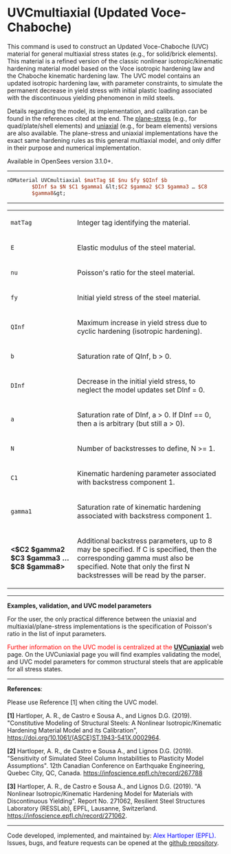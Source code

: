 # UVCmultiaxial (Updated Voce-Chaboche)

<p>This command is used to construct an Updated Voce-Chaboche (UVC)
material for general multiaxial stress states (e.g., for solid/brick
elements). This material is a refined version of the classic nonlinear
isotropic/kinematic hardening material model based on the Voce isotropic
hardening law and the Chaboche kinematic hardening law. The UVC model
contains an updated isotropic hardening law, with parameter constraints,
to simulate the permanent decrease in yield stress with initial plastic
loading associated with the discontinuous yielding phenomenon in mild
steels.</p>
<p>Details regarding the model, its implementation, and calibration can
be found in the references cited at the end. The <a
href="https://opensees.berkeley.edu/wiki/index.php/UVCplanestress_(Updated_Voce-Chaboche)">plane-stress</a>
(e.g., for quad/plate/shell elements) and <a
href="https://opensees.berkeley.edu/wiki/index.php/UVCuniaxial_(Updated_Voce-Chaboche)">uniaxial</a>
(e.g., for beam elements) versions are also available. The plane-stress
and uniaxial implementations have the exact same hardening rules as this
general multiaxial model, and only differ in their purpose and numerical
implementation.</p>
<p>Available in OpenSees version 3.1.0+.</p>
<hr />

```tcl
nDMaterial UVCmultiaxial $matTag $E $nu $fy $QInf $b
        $DInf $a $N $C1 $gamma1 &lt;$C2 $gamma2 $C3 $gamma3 … $C8
        $gamma8&gt;
```

<hr />
<table>
<tbody>
<tr class="odd">
<td><code class="parameter-table-variable">matTag</code></td>
<td><p>Integer tag identifying the material.</p></td>
</tr>
<tr class="even">
<td><code class="parameter-table-variable">E</code></td>
<td><p>Elastic modulus of the steel material.</p></td>
</tr>
<tr class="odd">
<td><code class="parameter-table-variable">nu</code></td>
<td><p>Poisson's ratio for the steel material.</p></td>
</tr>
<tr class="even">
<td><code class="parameter-table-variable">fy</code></td>
<td><p>Initial yield stress of the steel material.</p></td>
</tr>
<tr class="odd">
<td><code class="parameter-table-variable">QInf</code></td>
<td><p>Maximum increase in yield stress due to cyclic hardening
(isotropic hardening).</p></td>
</tr>
<tr class="even">
<td><code class="parameter-table-variable">b</code></td>
<td><p>Saturation rate of QInf, b &gt; 0.</p></td>
</tr>
<tr class="odd">
<td><code class="parameter-table-variable">DInf</code></td>
<td><p>Decrease in the initial yield stress, to neglect the model
updates set DInf = 0.</p></td>
</tr>
<tr class="even">
<td><code class="parameter-table-variable">a</code></td>
<td><p>Saturation rate of DInf, a &gt; 0. If DInf == 0, then a is
arbitrary (but still a &gt; 0).</p></td>
</tr>
<tr class="odd">
<td><code class="parameter-table-variable">N</code></td>
<td><p>Number of backstresses to define, N &gt;= 1.</p></td>
</tr>
<tr class="even">
<td><p><code class="parameter-table-variable">C1</code></p></td>
<td><p>Kinematic hardening parameter associated with backstress
component 1.</p></td>
</tr>
<tr class="odd">
<td><p><code class="parameter-table-variable">gamma1</code></p></td>
<td><p>Saturation rate of kinematic hardening associated with backstress
component 1.</p></td>
</tr>
<tr class="even">
<td><p><strong>&lt;$C2 $gamma2 $C3 $gamma3 … $C8
$gamma8&gt;</strong></p></td>
<td><p>Additional backstress parameters, up to 8 may be specified. If C
is specified, then the corresponding gamma must also be specified. Note
that only the first N backstresses will be read by the parser.</p></td>
</tr>
</tbody>
</table>
<hr />
<p><strong>Examples, validation, and UVC model parameters</strong></p>
<p>For the user, the only practical difference between the uniaxial and
multiaxial/plane-stress implementations is the specification of
Poisson's ratio in the list of input parameters.</p>
<p><span style="color:red"> Further information on the UVC model
is centralized at the </span> <strong><a
href="https://opensees.berkeley.edu/wiki/index.php/UVCuniaxial_(Updated_Voce-Chaboche)">UVCuniaxial</a></strong>
web page. On the UVCuniaxial page you will find examples validating the
model, and UVC model parameters for common structural steels that are
applicable for all stress states.</p>
<hr />
<p><strong>References</strong>:</p>
<p>Please use Reference [1] when citing the UVC model.</p>
<p><strong>[1]</strong> Hartloper, A. R., de Castro e Sousa A., and
Lignos D.G. (2019). "Constitutive Modeling of Structural Steels: A
Nonlinear Isotropic/Kinematic Hardening Material Model and its
Calibration", <a
href="https://doi.org/10.1061/(ASCE)ST.1943-541X.0002964">https://doi.org/10.1061/(ASCE)ST.1943-541X.0002964</a>.</p>
<p><strong>[2]</strong> Hartloper, A. R., de Castro e Sousa A., and
Lignos D.G. (2019). "Sensitivity of Simulated Steel Column Instabilities
to Plasticity Model Assumptions". 12th Canadian Conference on Earthquake
Engineering, Quebec City, QC, Canada. <a
href="https://infoscience.epfl.ch/record/267788">https://infoscience.epfl.ch/record/267788</a></p>
<p><strong>[3]</strong> Hartloper, A. R., de Castro e Sousa A., and
Lignos D.G. (2019). "A Nonlinear Isotropic/Kinematic Hardening Model for
Materials with Discontinuous Yielding". Report No. 271062, Resilient
Steel Structures Laboratory (RESSLab), EPFL, Lausanne, Switzerland. <a
href="https://infoscience.epfl.ch/record/271062">https://infoscience.epfl.ch/record/271062</a>.</p>
<hr />
<p>Code developed, implemented, and maintained by: 
<span style="color:blue"> Alex Hartloper (EPFL). </span> Issues,
bugs, and feature requests can be opened at the <a
href="https://github.com/ahartloper/UVC_MatMod">github
repository</a>.</p>
